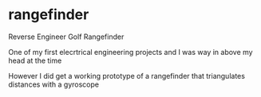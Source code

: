 # rangefinder
Reverse Engineer Golf Rangefinder

One of my first elecrtrical engineering projects and I was way in above my head at the time

However I did get a working prototype of a rangefinder that triangulates distances with a gyroscope

